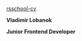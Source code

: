 [rsschool-cv](https://github.com/VladimirLGit/rsschool-cv.git)


**Vladimir Lobanok**


**Junior Frontend Developer**